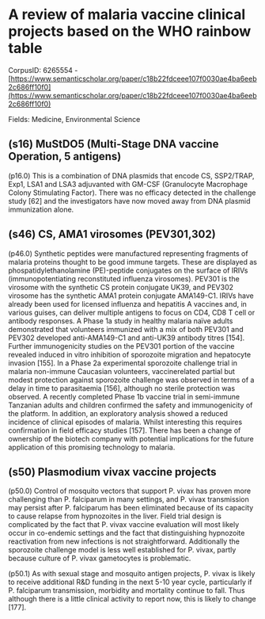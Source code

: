 # A review of malaria vaccine clinical projects based on the WHO rainbow table

CorpusID: 6265554 - [https://www.semanticscholar.org/paper/c18b22fdceee107f0030ae4ba6eeb2c686ff10f0](https://www.semanticscholar.org/paper/c18b22fdceee107f0030ae4ba6eeb2c686ff10f0)

Fields: Medicine, Environmental Science

## (s16) MuStDO5 (Multi-Stage DNA vaccine Operation, 5 antigens)
(p16.0) This is a combination of DNA plasmids that encode CS, SSP2/TRAP, Exp1, LSA1 and LSA3 adjuvanted with GM-CSF (Granulocyte Macrophage Colony Stimulating Factor). There was no efficacy detected in the challenge study [62] and the investigators have now moved away from DNA plasmid immunization alone.
## (s46) CS, AMA1 virosomes (PEV301,302)
(p46.0) Synthetic peptides were manufactured representing fragments of malaria proteins thought to be good immune targets. These are displayed as phospatidylethanolamine (PE)-peptide conjugates on the surface of IRIVs (immunopotentiating reconstituted influenza virosomes). PEV301 is the virosome with the synthetic CS protein conjugate UK39, and PEV302 virosome has the synthetic AMA1 protein conjugate AMA149-C1. IRIVs have already been used for licensed influenza and hepatitis A vaccines and, in various guises, can deliver multiple antigens to focus on CD4, CD8 T cell or antibody responses. A Phase 1a study in healthy malaria naïve adults demonstrated that volunteers immunized with a mix of both PEV301 and PEV302 developed anti-AMA149-C1 and anti-UK39 antibody titres [154]. Further immunogenicity studies on the PEV301 portion of the vaccine revealed induced in vitro inhibition of sporozoite migration and hepatocyte invasion [155]. In a Phase 2a experimental sporozoite challenge trial in malaria non-immune Caucasian volunteers, vaccinerelated partial but modest protection against sporozoite challenge was observed in terms of a delay in time to parasitaemia [156], although no sterile protection was observed. A recently completed Phase 1b vaccine trial in semi-immune Tanzanian adults and children confirmed the safety and immunogenicity of the platform. In addition, an exploratory analysis showed a reduced incidence of clinical episodes of malaria. Whilst interesting this requires confirmation in field efficacy studies [157]. There has been a change of ownership of the biotech company with potential implications for the future application of this promising technology to malaria.
## (s50) Plasmodium vivax vaccine projects
(p50.0) Control of mosquito vectors that support P. vivax has proven more challenging than P. falciparum in many settings, and P. vivax transmission may persist after P. falciparum has been eliminated because of its capacity to cause relapse from hypnozoites in the liver. Field trial design is complicated by the fact that P. vivax vaccine evaluation will most likely occur in co-endemic settings and the fact that distinguishing hypnozoite reactivation from new infections is not straightforward. Additionally the sporozoite challenge model is less well established for P. vivax, partly because culture of P. vivax gametocytes is problematic.

(p50.1) As with sexual stage and mosquito antigen projects, P. vivax is likely to receive additional R&D funding in the next 5-10 year cycle, particularly if P. falciparum transmission, morbidity and mortality continue to fall. Thus although there is a little clinical activity to report now, this is likely to change [177].
